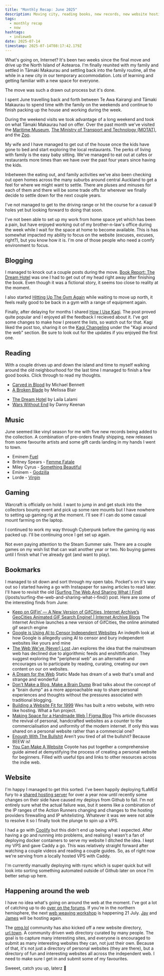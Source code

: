 ```yaml
---
title: "Monthly Recap: June 2025"
description: Moving city, reading books, new records, new website hosting, and stuff across the web!
tags:
  - monthly recap
  - now
hashtags:
  - indieweb
date: 2025-07-14
timestamp: 2025-07-14T08:17:42.179Z
---
```


<!-- blank space -->

What's going on, Internet? It's been two weeks since the final move and drive up the North Island of Aotearoa. I'm finally reunited with my family and settled in Tāmaki Makaurau and settling back into the family routine, all the while in a new city in our temporary accommodation. Lots of learning and getting familiar with a new space for everyone.

The move was such a drawn out process but it's done.

I spent June travelling back and forth between Te Awa Kairangi and Tāmaki Makaurau to spend time with the family on the weekends and continue to finish packing up the house and working during the week.

During the weekend visits we took advantage of a long weekend and took on what Tāmaki Makaurau had on offer. Over the past month we've visited the [Maritime Museum](https://www.maritimemuseum.co.nz/), [The Ministry of Transport and Technology (MOTAT)](https://www.motat.nz/), and the [Zoo](https://www.aucklandzoo.co.nz/).

My wife and I have managed to get out of the house once the kids have gone to bed and start exploring the local restaurants. The perks of living with family is the easy baby sitting. We've managed to eat out at cafes or restaurants more times than we have over the past four years since having the kids.

Inbetween the eating out, and family activities we've also been checking out open homes across the many suburbs around central Auckland to get a feel for where we might want to settle. There are pluses and minuses for each of them and there will be some trade offs for wherever we finally decide to settle down for the next couple years.

I've not managed to get to the driving range or hit the course for a casual 9 holes yet but looking forward to doing that soon.

I've not been able to set up my work from home space yet which has been a pain, but have enjoyed working out of my brother-n-law's office during the week while I wait for the space at home to become available. This is has somewhat impacted my ability to focus on the website (excuses, excuses, right?), but you know how it is. I'm one of those people who need a comfy environment to focus.

## Blogging

I managed to knock out a couple posts during the move. [Book Report: The Dream Hotel](/posts/book-report-the-dream-hotel/) was one I had to get out of my head right away after finishing the book. Even though it was a fictional story, it seems too close to reality at the moment.

I also started [Hitting Up The Gym Again](/posts/hitting-up-the-gym-again/) while waiting to move up north, it feels really good to be back in a gym with a range of equipment again.

Finally, after delaying for months I shared [How I Use Kagi](/posts/how-i-use-kagi/). The post proved quite popular and I enjoyed all the feedback I recieved about it. I've got some changes to make how I present the lists, so watch out for that. Kagi liked the post too, sharing it on the [Kagi Changeling](https://kagi.com/changelog#7674) under the "Kagi around the web" section. Be sure to look out for the updates if you enjoyed the first one.

## Reading

With a couple drives up and down the island and time to myself walking around the old neighbourhood for the last time I managed to finish a few good books. Click through to read my thoughts.

* [Carved in Blood](http://localhost:8081/bookshelf/carved-in-blood/) by Michael Bennett
* [A Broken Blade](http://localhost:8081/bookshelf/a-broken-blade/) by Melissa Blair

- [The Dream Hotel](http://localhost:8081/bookshelf/the-dream-hotel/) by Laila Lalami
- [Wars Without End](http://localhost:8081/bookshelf/wars-without-end/) by Danny Keenan

## Music

June seemed like vinyl season for me with five new records being added to the collection. A combination of pre-orders finally shipping, new releases from some favourite artists and some gift cards landing in my hands I went to town.

- Eminem [Fuel](/recordshelf/records/fuel/)
- Britney Spears - [Femme Fatale](/recordshelf/records/femme-fatale/)
- Miley Cyrus - [Something Beautiful](/recordshelf/records/something-beautiful/)
- Eminem - [Godzilla](/recordshelf/records/godzilla/)
- Lorde - [Virgin](/recordshelf/records/virgin/)

## Gaming

Warcraft is officially on hold. I want to jump in and get stuck into the collectors bounty event and pick up some rare mounts but I have nowhere to setting up gaming rig at the moment. I'll see if I can do some casual mount farming on the laptop.

I continued to work my way through Cyberpunk before the gaming rig was packed up. I'll be continuing once I get set up again.

Not even paying attention to the Steam Summer sale. There are a couple games on my wish list that can wait another year or two. No buying games until I finish what I've already got (and want to play).

## Bookmarks

I managed to sit down and sort through my open tabs. Pocket's on it's way out so I started having a go with Instapaper for saving articles to read later. I'll have to revisit the old [[Surfing The Web And Sharing What I Find](https://flamedfury.com/posts/surfing-the-web-and-sharing-what-i-find/)](/posts/surfing-the-web-and-sharing-what-i-find/) post. Here are some of the interesting finds from June:

- [Keep on GIFin’ — A New Version of GifCities, Internet Archive’s GeoCities Animated GIF Search Engine! | Internet Archive Blogs](https://blog.archive.org/2025/06/09/keep-on-gifin-a-new-version-of-gifcities-internet-archives-geocities-animated-gif-search-engine/) The Internet Archive launches a new version of GifCities, the online animated gif search engine
- [Google is Using AI to Censor Independent Websites](https://travellemming.com/perspectives/ftc-letter-google-censors-indie-publishers-with-ai/) An indepth look at how Google is allegedly using AI to censor and bury independent websites like yours and mine
- [The Web We've (Never) Lost](https://www.bitoff.org/web-we-never-lost/) Jan explores the idea that the mainstream web has declined due to  algorithmic feeds and enshittification. They suggest exploring the  "peripheral web" as an alternative and encourages us to participate by  reading, curating, creating our own content on our on websites.
- [A Dream for the Web](https://staticmade.com/2025/06/11/a-dream-for-the-web/) Static Made has dream of a web that's small and strange and wonderful
- [Don't Make a Blog, Make a Brain Dump](https://btxx.org/posts/dump/) Brad talks about the concept of a "brain dump" as a more approachable  way to share personal experiences and thoughts without the pressures  associated with traditional blogging.
- [Building a Website Fit for 1999](https://www.wezm.net/v2/posts/2025/website-fit-for-1999/) Wes has built a retro website, with retro like hosting. What a fun project.
- [Making Space for a Handmade Web | Figma Blog](https://www.figma.com/blog/making-space-for-a-handmade-web/) This article discusses the revival of personal, handcrafted websites as a counter to the commercialisation and uniformity of the modern  internet. If only this was shared on a personal website rather than a  commercial one?
- [Enough With The Bullshit](https://beew.me/enough-with-the-bullshit/) Aren’t you tired of all the bullshit? Because BEEW is!
- [You Can Make A Website](https://osteophage.neocities.org/essays/you-can-make-a-website) Coyote has put together a comprehensive guide aimed at demystifying the process of creating a personal website for beginners. Filled with  useful tips and links to other resources across the indie web.

## Website

I'm happy I managed to get this sorted. I've been happily deploying fLaMEd fury to a [shared hosting server](/posts/deploying-an-11ty-project-to-shared-hosting/) for over a year now until recently some changes on their side have caused my deploys from Github to fail. I'm not entirely sure what the actual failure was, but it seems like a combination of the IP ranges of the Action Runners changing and changes to the hosting providers firewalling and IP whitelisting. Whatever it was we were not able to resolve it so I finally took the plunge to spin up a VPS.

I had a go with [Coolify](https://coolify.io/) but this didn't end up being what I expected. After having a go and running into problems, and realising I wasn't a fan of deploying docker containers to serve my website I ditched the idea. I kept my VPS and gave Caddy a go. This was relatively straight forward after watching a couple videos and reading a couple guides. So, as of right now we're serving from a locally hosted VPS with Caddy.

I'm currently manually deploying with rsync which is super quick but will look into sorting something automated outside of Github later on once I'm better setup up here.

## Happening around the web

I have no idea what's going on around the web at the moment. I've got a lot of catching up to do [over on the forums](https://discourse.32bit.cafe/). If you're in the northern hemisphere, the next [web weaving workshop](https://discourse.32bit.cafe/t/web-weaving-workshop-9-july/3075) is happening 21 July. [Jay](https://transrats.neocities.org/) and [James](https://jamesg.blog/) will be hosting again.

The [omg.lol](https://omg.lol/) community has also kicked off a new website directory, [url.town](https://url.town/). A community driven web directory curated by many people. The goal is to capture many interesting sites, and everyone is encouraged to submit as many interesting websites they can, not just their own. Because of that, it's not just a directory of personal websites (they are there), but a directory of fun and interesting websites all across the independent web. I need to make sure I get in and submit some of my favourites.


Sweeet, catch you up, laterz 👋